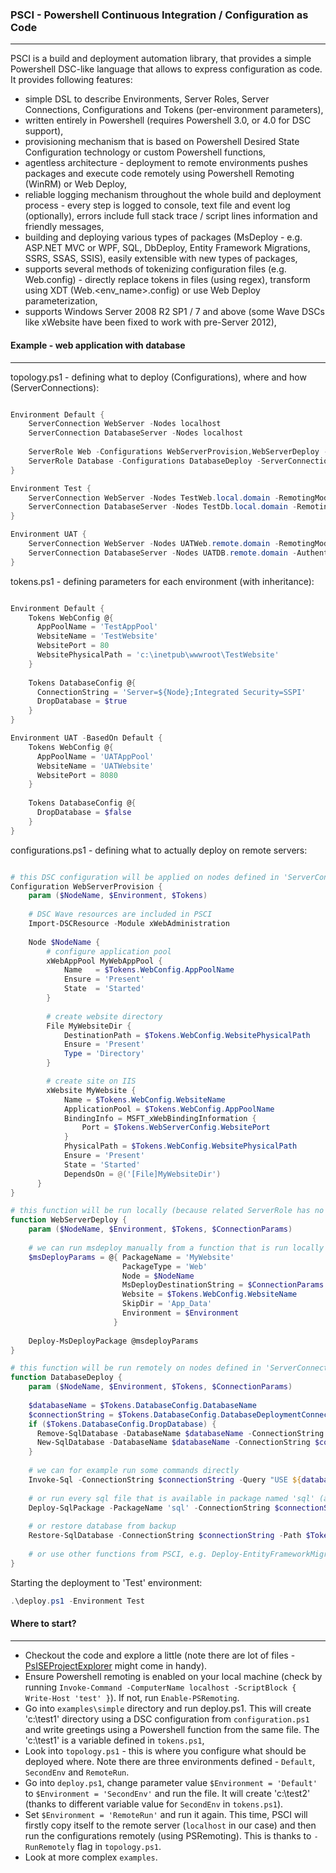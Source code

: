 ### PSCI - Powershell Continuous Integration / Configuration as Code
-------------
PSCI is a build and deployment automation library, that provides a simple Powershell DSC-like language that allows to express configuration as code. It provides following features:
- simple DSL to describe Environments, Server Roles, Server Connections, Configurations and Tokens (per-environment parameters), 
- written entirely in Powershell (requires Powershell 3.0, or 4.0 for DSC support),
- provisioning mechanism that is based on Powershell Desired State Configuration technology or custom Powershell functions,
- agentless architecture - deployment to remote environments pushes packages and execute code remotely using Powershell Remoting (WinRM) or Web Deploy, 
- reliable logging mechanism throughout the whole build and deployment process - every step is logged to console, text file and event log (optionally), errors include full stack trace / script lines information and friendly messages,
- building and deploying various types of packages (MsDeploy - e.g. ASP.NET MVC or WPF, SQL, DbDeploy, Entity Framework Migrations, SSRS, SSAS, SSIS), easily extensible with new types of packages,
- supports several methods of tokenizing configuration files (e.g. Web.config) - directly replace tokens in files (using regex), transform using XDT (Web.<env_name>.config) or use Web Deploy parameterization,
- supports Windows Server 2008 R2 SP1 / 7 and above (some Wave DSCs like xWebsite have been fixed to work with pre-Server 2012),

#### Example - web application with database
-------------
topology.ps1 - defining what to deploy (Configurations), where and how (ServerConnections):

```powershell

Environment Default {
    ServerConnection WebServer -Nodes localhost
    ServerConnection DatabaseServer -Nodes localhost
  
    ServerRole Web -Configurations WebServerProvision,WebServerDeploy -ServerConnections WebServer
    ServerRole Database -Configurations DatabaseDeploy -ServerConnections DatabaseServer -RunRemotely
}

Environment Test {
    ServerConnection WebServer -Nodes TestWeb.local.domain -RemotingMode PSRemoting
    ServerConnection DatabaseServer -Nodes TestDb.local.domain -RemotingMode PSRemoting
}

Environment UAT {
    ServerConnection WebServer -Nodes UATWeb.remote.domain -RemotingMode WebDeployHandler
    ServerConnection DatabaseServer -Nodes UATDB.remote.domain -Authentication CredSSP -Protocol HTTPS 
}

```
tokens.ps1 - defining parameters for each environment (with inheritance):

```powershell

Environment Default {
    Tokens WebConfig @{
      AppPoolName = 'TestAppPool'
      WebsiteName = 'TestWebsite'
      WebsitePort = 80
      WebsitePhysicalPath = 'c:\inetpub\wwwroot\TestWebsite'
    }
  
    Tokens DatabaseConfig @{
      ConnectionString = 'Server=${Node};Integrated Security=SSPI'
      DropDatabase = $true
    }
}

Environment UAT -BasedOn Default {
    Tokens WebConfig @{
      AppPoolName = 'UATAppPool'
      WebsiteName = 'UATWebsite'
      WebsitePort = 8080
    }
  
    Tokens DatabaseConfig @{
      DropDatabase = $false
    }
}

```
configurations.ps1 - defining what to actually deploy on remote servers:

```powershell

# this DSC configuration will be applied on nodes defined in 'ServerConnection WebServer'
Configuration WebServerProvision {
    param ($NodeName, $Environment, $Tokens)
  
    # DSC Wave resources are included in PSCI
    Import-DSCResource -Module xWebAdministration
  
    Node $NodeName {
        # configure application pool
        xWebAppPool MyWebAppPool { 
            Name   = $Tokens.WebConfig.AppPoolName
            Ensure = 'Present' 
            State  = 'Started'
        }
      
        # create website directory
        File MyWebsiteDir {
            DestinationPath = $Tokens.WebConfig.WebsitePhysicalPath
            Ensure = 'Present'
            Type = 'Directory'
        }

        # create site on IIS
        xWebsite MyWebsite { 
  	        Name = $Tokens.WebConfig.WebsiteName
            ApplicationPool = $Tokens.WebConfig.AppPoolName 
            BindingInfo = MSFT_xWebBindingInformation { 
                Port = $Tokens.WebServerConfig.WebsitePort
            } 
            PhysicalPath = $Tokens.WebConfig.WebsitePhysicalPath
            Ensure = 'Present' 
            State = 'Started' 
            DependsOn = @('[File]MyWebsiteDir')
      } 
}

# this function will be run locally (because related ServerRole has no -RunRemotely switch)
function WebServerDeploy {
    param ($NodeName, $Environment, $Tokens, $ConnectionParams)
  
    # we can run msdeploy manually from a function that is run locally
    $msDeployParams = @{ PackageName = 'MyWebsite'
                         PackageType = 'Web'
                         Node = $NodeName
                         MsDeployDestinationString = $ConnectionParams.MsDeployDestinationString
                         Website = $Tokens.WebConfig.WebsiteName
                         SkipDir = 'App_Data'
                         Environment = $Environment
                       }
  
    Deploy-MsDeployPackage @msdeployParams
}

# this function will be run remotely on nodes defined in 'ServerConnection DatabaseServer' (because related ServerRole has -RunRemotely switch)
function DatabaseDeploy {
    param ($NodeName, $Environment, $Tokens, $ConnectionParams)
  
    $databaseName = $Tokens.DatabaseConfig.DatabaseName
    $connectionString = $Tokens.DatabaseConfig.DatabaseDeploymentConnectionString
    if ($Tokens.DatabaseConfig.DropDatabase) { 
      Remove-SqlDatabase -DatabaseName $databaseName -ConnectionString $connectionString
      New-SqlDatabase -DatabaseName $databaseName -ConnectionString $connectionString
    }
    
    # we can for example run some commands directly
    Invoke-Sql -ConnectionString $connectionString -Query "USE ${databaseName}; PRINT 'some commands'"
    
    # or run every sql file that is available in package named 'sql' (assuming we have built the package beforehand)
    Deploy-SqlPackage -PackageName 'sql' -ConnectionString $connectionString
    
    # or restore database from backup
    Restore-SqlDatabase -ConnectionString $connectionString -Path $Tokens.DatabaseConfig.BackupPath -DatabaseName $databaseName 
    
    # or use other functions from PSCI, e.g. Deploy-EntityFrameworkMigratePackage, Deploy-DBDeploy, Deploy-SSRS*
}
```
Starting the deployment to 'Test' environment:
```powershell
.\deploy.ps1 -Environment Test
```

#### Where to start?
-------------
- Checkout the code and explore a little (note there are lot of files - [PsISEProjectExplorer](https://github.com/mgr32/PsISEProjectExplorer) might come in handy).
- Ensure Powershell remoting is enabled on your local machine (check by running `Invoke-Command -ComputerName localhost -ScriptBlock { Write-Host 'test' }`). If not, run `Enable-PSRemoting`.
- Go into `examples\simple` directory and run deploy.ps1. This will create 'c:\test1' directory using a DSC configuration from `configuration.ps1` and write greetings using a Powershell function from the same file. The 'c:\test1' is a variable defined in `tokens.ps1`,
- Look into `topology.ps1` - this is where you configure what should be deployed where. Note there are three environments defined - `Default`, `SecondEnv` and `RemoteRun`. 
- Go into `deploy.ps1`, change parameter value `$Environment = 'Default'` to  `$Environment = 'SecondEnv'` and run the file. It will create 'c:\test2' (thanks to different variable value for `SecondEnv` in `tokens.ps1`).
- Set `$Environment = 'RemoteRun'` and run it again. This time, PSCI will firstly copy itself to the remote server (`localhost` in our case) and then run the configurations remotely (using PSRemoting). This is thanks to `-RunRemotely` flag in `topology.ps1`.
- Look at more complex `examples`.
